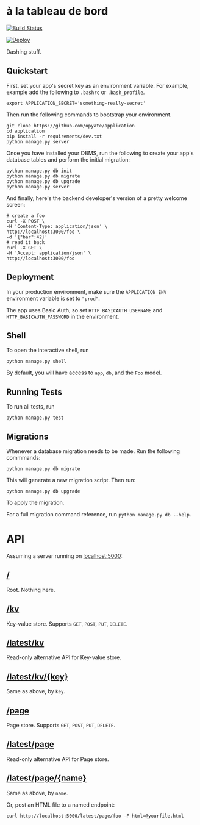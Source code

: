 # à la tableau de bord

[![Build Status](https://travis-ci.org/opyate/gnashboard/.svg)](https://travis-ci.org/opyate/gnashboard)

[![Deploy](https://www.herokucdn.com/deploy/button.png)](https://heroku.com/deploy)


Dashing stuff.


## Quickstart

First, set your app's secret key as an environment variable. For example, example add the following to ```.bashrc``` or ```.bash_profile```.

    export APPLICATION_SECRET='something-really-secret'


Then run the following commands to bootstrap your environment.

    git clone https://github.com/opyate/application
    cd application
    pip install -r requirements/dev.txt
    python manage.py server

Once you have installed your DBMS, run the following to create your app's database tables and perform the initial migration:

    python manage.py db init
    python manage.py db migrate
    python manage.py db upgrade
    python manage.py server

And finally, here's the backend developer's version of a pretty welcome screen:

    # create a foo
    curl -X POST \
    -H 'Content-Type: application/json' \
    http://localhost:3000/foo \
    -d '{"bar":42}'
    # read it back
    curl -X GET \
    -H 'Accept: application/json' \
    http://localhost:3000/foo


## Deployment

In your production environment, make sure the ``APPLICATION_ENV`` environment variable is set to ``"prod"``.

The app uses Basic Auth, so set `HTTP_BASICAUTH_USERNAME` and `HTTP_BASICAUTH_PASSWORD` in the environment.

## Shell

To open the interactive shell, run

    python manage.py shell

By default, you will have access to ``app``, ``db``, and the ``Foo`` model.

## Running Tests

To run all tests, run

    python manage.py test


## Migrations

Whenever a database migration needs to be made. Run the following commmands:

    python manage.py db migrate

This will generate a new migration script. Then run:

    python manage.py db upgrade

To apply the migration.

For a full migration command reference, run ``python manage.py db --help``.

# API

Assuming a server running on [localhost:5000](http://localhost:5000):

## [/](http://localhost:5000/)

Root. Nothing here.

## [/kv](http://localhost:5000/kv)

Key-value store.
Supports `GET`, `POST`, `PUT`, `DELETE`.

## [/latest/kv](http://localhost:5000/latest/kv)

Read-only alternative API for Key-value store.

## [/latest/kv/{key}](http://localhost:5000/latest/kv/{key})

Same as above, by `key`.

## [/page](http://localhost:5000/page)

Page store.
Supports `GET`, `POST`, `PUT`, `DELETE`.

## [/latest/page](http://localhost:5000/latest/page)

Read-only alternative API for Page store.

## [/latest/page/{name}](http://localhost:5000/latest/page/{name})

Same as above, by `name`.

Or, post an HTML file to a named endpoint:

    curl http://localhost:5000/latest/page/foo -F html=@yourfile.html
